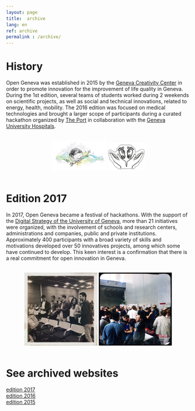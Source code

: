 ```yaml
---
layout: page
title:  archive
lang: en
ref: archive
permalink : /archive/
---
```


# History
Open Geneva was established in 2015 by the <a href="http://www.creativitycenter.ch/" target = "_blank">Geneva Creativity Center</a> in order to promote innovation for the improvement of life quality in Geneva. During the 1st edition, several teams of students worked during 2 weekends on scientific projects, as well as social and technical innovations, related to energy, health, mobility. The 2016 edition was focused on medical technologies and brought a larger scope of participants during a curated hackathon organized by <a href="http://theport.ch/" target = "_blank">The Port</a> in collaboration with the <a href="https://www.hug-ge.ch/en/" target="_blank"> Geneva University Hospitals</a>.

<center>
<br><img src="/images/archives/opengeneva2015-small.png" width="30%">
<img src="/images/archives/opengeneva_2016-small.png" width="20%">
<br><br>
</center>

# Edition 2017
In 2017, Open Geneva became a festival of hackathons. With the support of the <a href="http://unige.ch/numerique/en/" target="_blank">Digital Strategy of the University of Geneva</a>, more than 21 initiatives were organized, with the involvement of schools and research centers, administrations and companies, public and private institutions. Approximately 400 participants with a broad variety of skills and motivations developed over 50 innovatives projects, among which some have continued to develop. This keen interest is a confirmation that there is a real commitment for open innovation in Geneva.


<center>
<br><img src="/images/archives/schk17.jpg" height="200px">
<img src="/images/archives/afterhack.jpg" height="200px">
<br><br>
</center>


# See archived websites


<a class="page-link" target = "_blank" href="https://opengeneva.github.io/hackathons2017/"> edition 2017</a>
<br>
<a class="page-link" target = "_blank" href="http://theport.ch/home/open-geneva-2016-campus-biotech/">edition 2016</a>
<br>
<a class="page-link" target = "_blank" href="http://www.opengeneva.ch/concours/">edition 2015</a>
<br>
